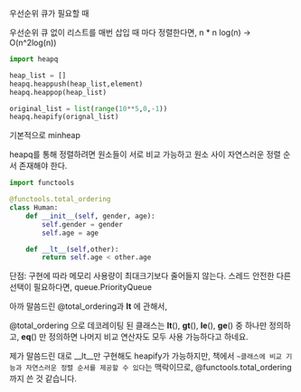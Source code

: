우선순위 큐가 필요할 때

우선순위 큐 없이 리스트를 매번 삽입 때 마다 정렬한다면, n * n log(n) -> O(n^2log(n))

```python
import heapq

heap_list = []
heapq.heappush(heap_list,element)
heapq.heappop(heap_list)

original_list = list(range(10**5,0,-1))
heapq.heapify(orignal_list)
```
기본적으로 minheap

heapq를 통해 정렬하려면 원소들이 서로 비교 가능하고 원소 사이 자연스러운 정렬 순서 존재해야 한다.
```python
import functools

@functools.total_ordering
class Human:
    def __init__(self, gender, age):
        self.gender = gender
        self.age = age

    def __lt__(self,other):
        return self.age < other.age
```

단점: 구현에 따라 메모리 사용량이 최대크기보다 줄어들지 않는다.
스레드 안전한 다른 선택이 필요하다면, queue.PriorityQueue

아까 말씀드린 @total_ordering과 __lt__ 에 관해서,

@total_ordering 으로 데코레이팅 된 클래스는 __lt__(), __gt__(), __le__(), __ge__() 중 하나만 정의하고, __eq__() 만 정의하면 나머지 비교 연산자도 모두 사용 가능하다고 하네요.

제가 말씀드린 대로 __lt__만 구현해도 heapify가 가능하지만,
책에서 `~클래스에 비교 기능과 자연스러운 정렬 순서를 제공할 수 있다`는 맥락이므로, @functools.total_ordering까지 쓴 것 같습니다.
